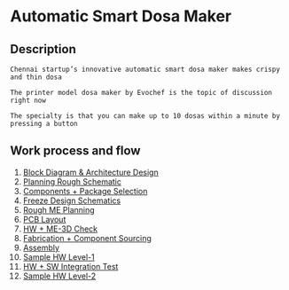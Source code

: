 # Automatic Smart Dosa Maker

## Description

    Chennai startup’s innovative automatic smart dosa maker makes crispy and thin dosa

    The printer model dosa maker by Evochef is the topic of discussion right now

    The specialty is that you can make up to 10 dosas within a minute by pressing a button

## Work process and flow

1. [Block Diagram & Architecture Design](#)
2. [Planning Rough Schematic](#)
3. [Components + Package Selection ](#)
4. [Freeze Design Schematics](#)
5. [Rough ME Planning](#)
6. [PCB Layout](#)
7. [HW + ME-3D Check](#)
8. [Fabrication + Component Sourcing](#)
9. [Assembly](#)
10. [Sample HW Level-1](#)
11. [HW + SW Integration Test](#)
12. [Sample HW Level-2](#)